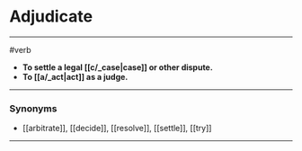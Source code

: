 # Adjudicate
---
#verb
- **To settle a legal [[c/_case|case]] or other dispute.**
- **To [[a/_act|act]] as a judge.**
---
### Synonyms
- [[arbitrate]], [[decide]], [[resolve]], [[settle]], [[try]]
---
